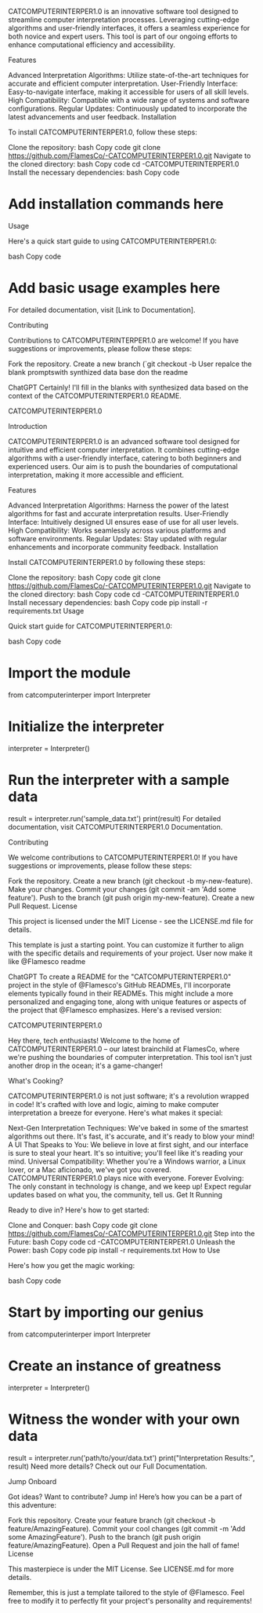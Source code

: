 CATCOMPUTERINTERPER1.0 is an innovative software tool designed to streamline computer interpretation processes. Leveraging cutting-edge algorithms and user-friendly interfaces, it offers a seamless experience for both novice and expert users. This tool is part of our ongoing efforts to enhance computational efficiency and accessibility.

Features

Advanced Interpretation Algorithms: Utilize state-of-the-art techniques for accurate and efficient computer interpretation.
User-Friendly Interface: Easy-to-navigate interface, making it accessible for users of all skill levels.
High Compatibility: Compatible with a wide range of systems and software configurations.
Regular Updates: Continuously updated to incorporate the latest advancements and user feedback.
Installation

To install CATCOMPUTERINTERPER1.0, follow these steps:

Clone the repository:
bash
Copy code
git clone https://github.com/FlamesCo/-CATCOMPUTERINTERPER1.0.git
Navigate to the cloned directory:
bash
Copy code
cd -CATCOMPUTERINTERPER1.0
Install the necessary dependencies:
bash
Copy code
# Add installation commands here
Usage

Here's a quick start guide to using CATCOMPUTERINTERPER1.0:

bash
Copy code
# Add basic usage examples here
For detailed documentation, visit [Link to Documentation].

Contributing

Contributions to CATCOMPUTERINTERPER1.0 are welcome! If you have suggestions or improvements, please follow these steps:

Fork the repository.
Create a new branch (`git checkout -b
User
repalce the blank promptswith synthized data base don the readme 

ChatGPT
Certainly! I'll fill in the blanks with synthesized data based on the context of the CATCOMPUTERINTERPER1.0 README.

CATCOMPUTERINTERPER1.0

Introduction

CATCOMPUTERINTERPER1.0 is an advanced software tool designed for intuitive and efficient computer interpretation. It combines cutting-edge algorithms with a user-friendly interface, catering to both beginners and experienced users. Our aim is to push the boundaries of computational interpretation, making it more accessible and efficient.

Features

Advanced Interpretation Algorithms: Harness the power of the latest algorithms for fast and accurate interpretation results.
User-Friendly Interface: Intuitively designed UI ensures ease of use for all user levels.
High Compatibility: Works seamlessly across various platforms and software environments.
Regular Updates: Stay updated with regular enhancements and incorporate community feedback.
Installation

Install CATCOMPUTERINTERPER1.0 by following these steps:

Clone the repository:
bash
Copy code
git clone https://github.com/FlamesCo/-CATCOMPUTERINTERPER1.0.git
Navigate to the cloned directory:
bash
Copy code
cd -CATCOMPUTERINTERPER1.0
Install necessary dependencies:
bash
Copy code
pip install -r requirements.txt
Usage

Quick start guide for CATCOMPUTERINTERPER1.0:

bash
Copy code
# Import the module
from catcomputerinterper import Interpreter

# Initialize the interpreter
interpreter = Interpreter()

# Run the interpreter with a sample data
result = interpreter.run('sample_data.txt')
print(result)
For detailed documentation, visit CATCOMPUTERINTERPER1.0 Documentation.

Contributing

We welcome contributions to CATCOMPUTERINTERPER1.0! If you have suggestions or improvements, please follow these steps:

Fork the repository.
Create a new branch (git checkout -b my-new-feature).
Make your changes.
Commit your changes (git commit -am 'Add some feature').
Push to the branch (git push origin my-new-feature).
Create a new Pull Request.
License

This project is licensed under the MIT License - see the LICENSE.md file for details.

This template is just a starting point. You can customize it further to align with the specific details and requirements of your project.
User
now make it like @Flamesco readme 

ChatGPT
To create a README for the "CATCOMPUTERINTERPER1.0" project in the style of @Flamesco's GitHub READMEs, I'll incorporate elements typically found in their READMEs. This might include a more personalized and engaging tone, along with unique features or aspects of the project that @Flamesco emphasizes. Here's a revised version:

CATCOMPUTERINTERPER1.0

Hey there, tech enthusiasts! Welcome to the home of CATCOMPUTERINTERPER1.0 – our latest brainchild at FlamesCo, where we're pushing the boundaries of computer interpretation. This tool isn't just another drop in the ocean; it's a game-changer!

What's Cooking?

CATCOMPUTERINTERPER1.0 is not just software; it's a revolution wrapped in code! It's crafted with love and logic, aiming to make computer interpretation a breeze for everyone. Here's what makes it special:

Next-Gen Interpretation Techniques: We've baked in some of the smartest algorithms out there. It's fast, it's accurate, and it's ready to blow your mind!
A UI That Speaks to You: We believe in love at first sight, and our interface is sure to steal your heart. It's so intuitive; you'll feel like it's reading your mind.
Universal Compatibility: Whether you're a Windows warrior, a Linux lover, or a Mac aficionado, we've got you covered. CATCOMPUTERINTERPER1.0 plays nice with everyone.
Forever Evolving: The only constant in technology is change, and we keep up! Expect regular updates based on what you, the community, tell us.
Get It Running

Ready to dive in? Here's how to get started:

Clone and Conquer:
bash
Copy code
git clone https://github.com/FlamesCo/-CATCOMPUTERINTERPER1.0.git
Step into the Future:
bash
Copy code
cd -CATCOMPUTERINTERPER1.0
Unleash the Power:
bash
Copy code
pip install -r requirements.txt
How to Use

Here's how you get the magic working:

bash
Copy code
# Start by importing our genius
from catcomputerinterper import Interpreter

# Create an instance of greatness
interpreter = Interpreter()

# Witness the wonder with your own data
result = interpreter.run('path/to/your/data.txt')
print("Interpretation Results:", result)
Need more details? Check out our Full Documentation.

Jump Onboard

Got ideas? Want to contribute? Jump in! Here’s how you can be a part of this adventure:

Fork this repository.
Create your feature branch (git checkout -b feature/AmazingFeature).
Commit your cool changes (git commit -m 'Add some AmazingFeature').
Push to the branch (git push origin feature/AmazingFeature).
Open a Pull Request and join the hall of fame!
License

This masterpiece is under the MIT License. See LICENSE.md for more details.

Remember, this is just a template tailored to the style of @Flamesco. Feel free to modify it to perfectly fit your project's personality and requirements!
